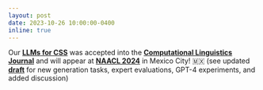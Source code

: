 ```yaml
---
layout: post
date: 2023-10-26 10:00:00-0400
inline: true
---
```


Our **[LLMs for CSS](https://arxiv.org/pdf/2305.03514.pdf)** was accepted into the [**Computational Linguistics Journal**](https://direct.mit.edu/coli) and will appear at [**NAACL 2024**](https://2024.naacl.org/) in Mexico City! 🇲🇽 (see updated **[draft](https://arxiv.org/pdf/2305.03514.pdf)** for new generation tasks, expert evaluations, GPT-4 experiments, and added discussion)